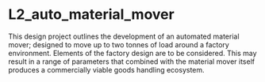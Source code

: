 # L2_auto_material_mover
This design project outlines the development of an automated material mover; designed to move up to two tonnes of load around a factory environment. Elements of the factory design are to be considered. This may result in a range of parameters that combined with the material mover itself produces a commercially viable goods handling ecosystem. 
